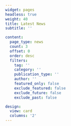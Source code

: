 ```yaml
---
widget: pages
headless: true
weight: 40
title: Latest News
subtitle: ''

content:
  page_type: news
  count: 3
  offset: 0
  order: desc
  filters:
    tag: ''
    category: ''
    publication_type: ''
    author: ''
    featured_only: false
    exclude_featured: false
    exclude_future: false
    exclude_past: false

design:
  view: card
  columns: '2'
---
```


